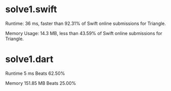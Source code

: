 # solve1.swift

Runtime: 36 ms, faster than 92.31% of Swift online submissions for Triangle.

Memory Usage: 14.3 MB, less than 43.59% of Swift online submissions for Triangle.

# solve1.dart

Runtime 5 ms Beats 62.50%

Memory 151.85 MB Beats 25.00%

